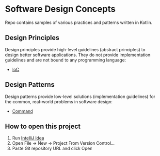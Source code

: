 # Software Design Concepts

Repo contains samples of various practices and patterns written in Kotlin.

## Design Principles

Design principles provide high-level guidelines (abstract principles) to design better software applications. They do
not provide implementation guidelines and are not bound to any programming language:

- [IoC](src/main/kotlin/com/igorwojda/principle/ioc/README.md)

## Design Patterns

Design patterns provide low-level solutions (implementation guidelines) for the common, real-world problems in software
design:

- [Command](src/main/kotlin/com/igorwojda/pattern/command/README.md)

## How to open this project

1. Run [IntelliJ Idea](https://www.jetbrains.com/idea/)
2. Open File -> New -> Project From Version Control...
3. Paste Git repository URL and click Open
